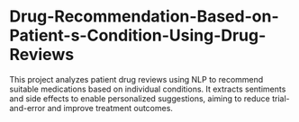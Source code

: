 # Drug-Recommendation-Based-on-Patient-s-Condition-Using-Drug-Reviews
This project analyzes patient drug reviews using NLP to recommend suitable medications based on individual conditions. It extracts sentiments and side effects to enable personalized suggestions, aiming to reduce trial-and-error and improve treatment outcomes.
